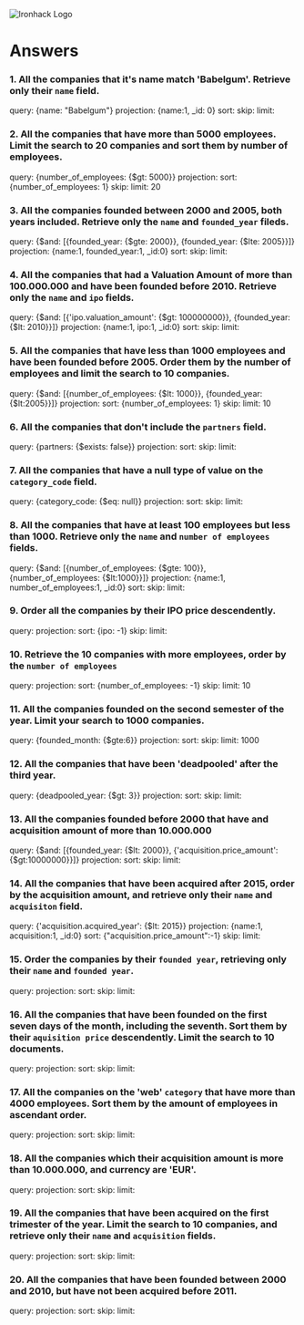 ![Ironhack Logo](https://i.imgur.com/1QgrNNw.png)

# Answers

### 1. All the companies that it's name match 'Babelgum'. Retrieve only their `name` field.

query: {name: "Babelgum"}
projection: {name:1, _id: 0}
sort: 
skip: 
limit: 


### 2. All the companies that have more than 5000 employees. Limit the search to 20 companies and sort them by **number of employees**.

query: {number_of_employees: {$gt: 5000}}
projection: 
sort: {number_of_employees: 1}
skip: 
limit: 20

### 3. All the companies founded between 2000 and 2005, both years included. Retrieve only the `name` and `founded_year` fileds.

query: {$and: [{founded_year: {$gte: 2000}}, {founded_year: {$lte: 2005}}]}
projection: {name:1, founded_year:1, _id:0}
sort: 
skip: 
limit:

### 4. All the companies that had a Valuation Amount of more than 100.000.000 and have been founded before 2010. Retrieve only the `name` and `ipo` fields.

query: {$and: [{'ipo.valuation_amount': {$gt: 100000000}}, {founded_year: {$lt: 2010}}]}
projection: {name:1, ipo:1, _id:0}
sort: 
skip: 
limit:

### 5. All the companies that have less than 1000 employees and have been founded before 2005. Order them by the number of employees and limit the search to 10 companies.

query: {$and: [{number_of_employees: {$lt: 1000}}, {founded_year: {$lt:2005}}]}
projection: 
sort: {number_of_employees: 1}
skip: 
limit: 10

### 6. All the companies that don't include the `partners` field.

query: {partners: {$exists: false}}
projection: 
sort: 
skip: 
limit:

### 7. All the companies that have a null type of value on the `category_code` field.

query: {category_code: {$eq: null}}
projection: 
sort: 
skip: 
limit:

### 8. All the companies that have at least 100 employees but less than 1000. Retrieve only the `name` and `number of employees` fields.

query: {$and: [{number_of_employees: {$gte: 100}}, {number_of_employees: {$lt:1000}}]}
projection: {name:1, number_of_employees:1, _id:0}
sort: 
skip: 
limit:

### 9. Order all the companies by their IPO price descendently.

query: 
projection: 
sort: {ipo: -1}
skip: 
limit:

### 10. Retrieve the 10 companies with more employees, order by the `number of employees`

query: 
projection: 
sort: {number_of_employees: -1}
skip: 
limit: 10

### 11. All the companies founded on the second semester of the year. Limit your search to 1000 companies.

query: {founded_month: {$gte:6}}
projection: 
sort: 
skip: 
limit: 1000

### 12. All the companies that have been 'deadpooled' after the third year.

query: {deadpooled_year: {$gt: 3}}
projection: 
sort: 
skip: 
limit:

### 13. All the companies founded before 2000 that have and acquisition amount of more than 10.000.000

query: {$and: [{founded_year: {$lt: 2000}}, {'acquisition.price_amount': {$gt:10000000}}]}
projection: 
sort: 
skip: 
limit:

### 14. All the companies that have been acquired after 2015, order by the acquisition amount, and retrieve only their `name` and `acquisiton` field.

query: {'acquisition.acquired_year': {$lt: 2015}}
projection: {name:1, acquisition:1, _id:0}
sort: {"acquisition.price_amount":-1}
skip: 
limit:

### 15. Order the companies by their `founded year`, retrieving only their `name` and `founded year`.

query: 
projection: 
sort: 
skip: 
limit:

### 16. All the companies that have been founded on the first seven days of the month, including the seventh. Sort them by their `aquisition price` descendently. Limit the search to 10 documents.

query: 
projection: 
sort: 
skip: 
limit:

### 17. All the companies on the 'web' `category` that have more than 4000 employees. Sort them by the amount of employees in ascendant order.

query: 
projection: 
sort: 
skip: 
limit:

### 18. All the companies which their acquisition amount is more than 10.000.000, and currency are 'EUR'.

query: 
projection: 
sort: 
skip: 
limit:

### 19. All the companies that have been acquired on the first trimester of the year. Limit the search to 10 companies, and retrieve only their `name` and `acquisition` fields.

query: 
projection: 
sort: 
skip: 
limit:

### 20. All the companies that have been founded between 2000 and 2010, but have not been acquired before 2011.

query: 
projection: 
sort: 
skip: 
limit:
